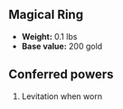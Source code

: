 ## Magical Ring

- **Weight:** 0.1 lbs
- **Base value:** 200 gold

## Conferred powers

1. Levitation when worn
